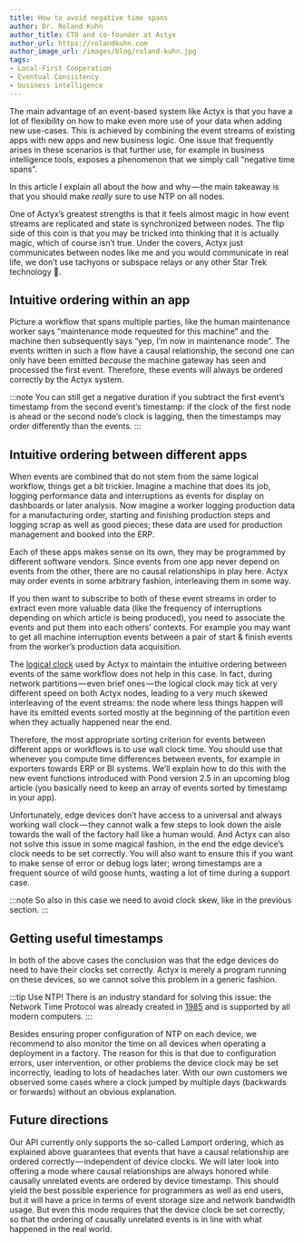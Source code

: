 ```yaml
---
title: How to avoid negative time spans
author: Dr. Roland Kuhn
author_title: CTO and co-founder at Actyx
author_url: https://rolandkuhn.com
author_image_url: /images/blog/roland-kuhn.jpg
tags:
- Local-First Cooperation
- Eventual Consistency
- business intelligence
---
```


The main advantage of an event-based system like Actyx is that you have a lot of flexibility on how to make even more use of your data when adding new use-cases.
This is achieved by combining the event streams of existing apps with new apps and new business logic.
One issue that frequently arises in these scenarios is that further use, for example in business intelligence tools, exposes a phenomenon that we simply call “negative time spans”.

In this article I explain all about the how and why — the main takeaway is that you should make _really_ sure to use NTP on all nodes.

<!-- truncate -->

One of Actyx’s greatest strengths is that it feels almost magic in how event streams are replicated and state is synchronized between nodes.
The flip side of this coin is that you may be tricked into thinking that it is actually magic, which of course isn’t true.
Under the covers, Actyx just communicates between nodes like me and you would communicate in real life, we don’t use tachyons or subspace relays or any other Star Trek technology 🖖.

## Intuitive ordering within an app

Picture a workflow that spans multiple parties, like the human maintenance worker says “maintenance mode requested for this machine” and the machine then subsequently says “yep, I’m now in maintenance mode”.
The events written in such a flow have a causal relationship, the second one can only have been emitted _because_ the machine gateway has seen and processed the first event.
Therefore, these events will always be ordered correctly by the Actyx system.

:::note
You can still get a negative duration if you subtract the first event’s timestamp from the second event’s timestamp:
if the clock of the first node is ahead or the second node’s clock is lagging, then the timestamps may order differently than the events.
:::

## Intuitive ordering between different apps

When events are combined that do not stem from the same logical workflow, things get a bit trickier.
Imagine a machine that does its job, logging performance data and interruptions as events for display on dashboards or later analysis.
Now imagine a worker logging production data for a manufacturing order, starting and finishing production steps and logging scrap as well as good pieces;
these data are used for production management and booked into the ERP.

Each of these apps makes sense on its own, they may be programmed by different software vendors.
Since events from one app never depend on events from the other, there are no causal relationships in play here.
Actyx may order events in some arbitrary fashion, interleaving them in some way.

If you then want to subscribe to both of these event streams in order to extract even more valuable data (like the frequency of interruptions depending on which article is being produced), you need to associate the events and put them into each others’ contexts.
For example you may want to get all machine interruption events between a pair of start & finish events from the worker’s production data acquisition.

The [logical clock](https://en.wikipedia.org/wiki/Lamport_timestamp) used by Actyx to maintain the intuitive ordering between events of the same workflow does not help in this case.
In fact, during network partitions — even brief ones — the logical clock may tick at very different speed on both Actyx nodes, leading to a very much skewed interleaving of the event streams:
the node where less things happen will have its emitted events sorted mostly at the beginning of the partition even when they actually happened near the end.

Therefore, the most appropriate sorting criterion for events between different apps or workflows is to use wall clock time.
You should use that whenever you compute time differences between events, for example in exporters towards ERP or BI systems.
We’ll explain how to do this with the new event functions introduced with Pond version 2.5 in an upcoming blog article (you basically need to keep an array of events sorted by timestamp in your app).

Unfortunately, edge devices don’t have access to a universal and always working wall clock — they cannot walk a few steps to look down the aisle towards the wall of the factory hall like a human would.
And Actyx can also not solve this issue in some magical fashion, in the end the edge device’s clock needs to be set correctly.
You will also want to ensure this if you want to make sense of error or debug logs later;
wrong timestamps are a frequent source of wild goose hunts, wasting a lot of time during a support case.

:::note
So also in this case we need to avoid clock skew, like in the previous section.
:::

## Getting useful timestamps

In both of the above cases the conclusion was that the edge devices do need to have their clocks set correctly.
Actyx is merely a program running on these devices, so we cannot solve this problem in a generic fashion.

:::tip Use NTP!
There is an industry standard for solving this issue: the Network Time Protocol was already created in [1985](https://datatracker.ietf.org/doc/html/rfc958) and is supported by all modern computers.
:::

Besides ensuring proper configuration of NTP on each device, we recommend to also monitor the time on all devices when operating a deployment in a factory.
The reason for this is that due to configuration errors, user intervention, or other problems the device clock may be set incorrectly, leading to lots of headaches later.
With our own customers we observed some cases where a clock jumped by multiple days (backwards or forwards) without an obvious explanation.

## Future directions

Our API currently only supports the so-called Lamport ordering, which as explained above guarantees that events that have a causal relationship are ordered correctly — independent of device clocks.
We will later look into offering a mode where causal relationships are always honored while causally unrelated events are ordered by device timestamp.
This should yield the best possible experience for programmers as well as end users, but it will have a price in terms of event storage size and network bandwidth usage.
But even this mode requires that the device clock be set correctly, so that the ordering of causally unrelated events is in line with what happened in the real world.
